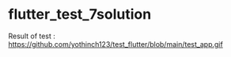 # flutter_test_7solution
Result of test :
https://github.com/yothinch123/test_flutter/blob/main/test_app.gif

